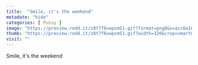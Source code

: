 ```yaml
---
title:  "Smile, it's the weekend"
metadate: "hide"
categories: [ Pussy ]
image: "https://preview.redd.it/z8t7f6vwpsm51.gif?format=png8&s=acc6a102350f42e09e1db600ce21df96969be340"
thumb: "https://preview.redd.it/z8t7f6vwpsm51.gif?width=320&crop=smart&format=png8&s=71fb493a461838f2b846c03f63ef8f9fc3af8b18"
visit: ""
---
```

Smile, it's the weekend
